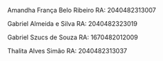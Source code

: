 Amandha França Belo Ribeiro 
RA: 2040482313007

Gabriel Almeida e Silva
RA: 2040482323019

Gabriel Szucs de Souza
RA: 1670482012009

Thalita Alves Simão 
RA: 2040482313037